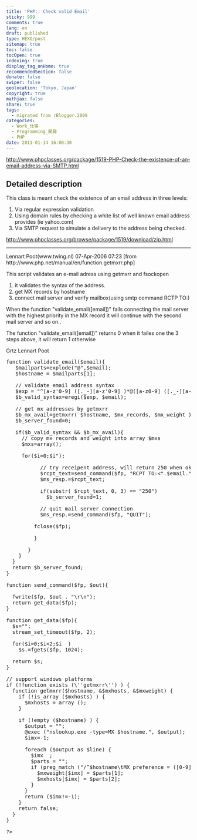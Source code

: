 ```yaml
---
title: 'PHP:: Check valid Email'
sticky: 999
comments: true
lang: en
draft: published
type: HEXO/post
sitemap: true
toc: false
tocOpen: true
indexing: true
display_tag_onHome: true
recommendedSection: false
donate: false
swiper: false
geolocation: 'Tokyo, Japan'
copyright: true
mathjax: false
share: true
tags:
  - migrated from rBlogger.2009
categories:
  - Work_仕事
  - Programming_開発
  - PHP
date: 2011-01-14 16:00:30
---
```


 http://www.phpclasses.org/package/1519-PHP-Check-the-existence-of-an-email-address-via-SMTP.html

<h2><a name="description">Detailed description</a></h2>
<div class="framed light">This class is meant check the existence of an email address in three levels:



1. Via regular expression validation
2. Using domain rules by checking a white list of well known email address provides (ie yahoo.com)
3. Via SMTP request to simulate a delivery to the address being checked.</div>
http://www.phpclasses.org/browse/package/1519/download/zip.html

<hr>
 Lennart Poot(www.twing.nl)  07-Apr-2006 07:23 [from http://www.php.net/manual/en/function.getmxrr.php]

This script validates an e-mail adress using getmxrr and fsockopen



1. it validates the syntax of the address.
2. get MX records by hostname
3. connect mail server and verify mailbox(using smtp command RCTP TO:<email>)



When the function "validate_email([email])" fails connecting the mail server with the highest priority in the MX record it will continue with the second mail server and so on..


The function "validate_email([email])" returns 0 when it failes one the 3 steps above, it will return 1 otherwise


Grtz Lennart Poot

<pre>function validate_email($email){
   $mailparts=explode("@",$email);
   $hostname = $mailparts[1];

   // validate email address syntax
   $exp = "^[a-z'0-9] ([._-][a-z'0-9] )*@([a-z0-9] ([._-][a-z0-9] )) $";
   $b_valid_syntax=eregi($exp, $email);

   // get mx addresses by getmxrr
   $b_mx_avail=getmxrr( $hostname, $mx_records, $mx_weight );
   $b_server_found=0;

   if($b_valid_syntax && $b_mx_avail){
     // copy mx records and weight into array $mxs
     $mxs=array();

     for($i=0;$i<count($mx_records);$i ){="" $mxs[$mx_weight[$i]]="$mx_records[$i];" }="" sort="" array="" mxs="" get="" servers="" with="" highest="" prio="" ksort="" ($mxs,="" sort_numeric="" reset="" ($mxs);="" while="" (list="" ($mx_weight,="" $mx_host)="each" ($mxs)="" )="" {="" if($b_server_found="=" 0){="" try="" connection="" on="" port="" 25="" $fp="@fsockopen($mx_host,25," $errno,="" $errstr,="" 2);="" if($fp){="" $ms_resp="" ;="" say="" to="" mailserver="" helo="" microsoft.com="" );="" initialize="" sending="" $ms_resp.="send_command($fp," mail="" from:=""><support@microsoft.com>");

           // try receipent address, will return 250 when ok..
           $rcpt_text=send_command($fp, "RCPT TO:<".$email.">");
           $ms_resp.=$rcpt_text;
          
           if(substr( $rcpt_text, 0, 3) == "250")
             $b_server_found=1;

           // quit mail server connection
           $ms_resp.=send_command($fp, "QUIT");

         fclose($fp);

         }

       }
    }
  }
  return $b_server_found;
}

function send_command($fp, $out){

  fwrite($fp, $out . "\r\n");
  return get_data($fp);
}

function get_data($fp){
  $s="";
  stream_set_timeout($fp, 2);

  for($i=0;$i<2;$i  )
    $s.=fgets($fp, 1024);

  return $s;
}

// support windows platforms
if (!function_exists (\''getmxrr\'') ) {
  function getmxrr($hostname, &$mxhosts, &$mxweight) {
    if (!is_array ($mxhosts) ) {
      $mxhosts = array ();
    }

    if (!empty ($hostname) ) {
      $output = "";
      @exec ("nslookup.exe -type=MX $hostname.", $output);
      $imx=-1;

      foreach ($output as $line) {
        $imx  ;
        $parts = "";
        if (preg_match ("/^$hostname\tMX preference = ([0-9] ), mail exchanger = (.*)$/", $line, $parts) ) {
          $mxweight[$imx] = $parts[1];
          $mxhosts[$imx] = $parts[2];
        }
      }
      return ($imx!=-1);
    }
    return false;
  }
}

?></support@microsoft.com></count($mx_records);$i>
</pre>